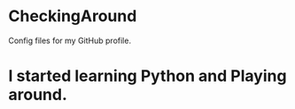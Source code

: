 # CheckingAround
Config files for my GitHub profile.
# I started learning Python and Playing around. 
